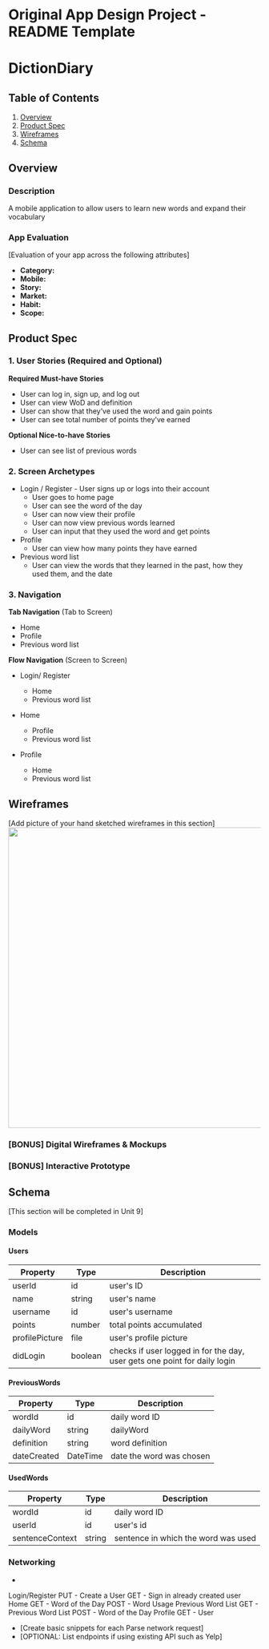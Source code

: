 Original App Design Project - README Template
===

# DictionDiary

## Table of Contents
1. [Overview](#Overview)
1. [Product Spec](#Product-Spec)
1. [Wireframes](#Wireframes)
2. [Schema](#Schema)

## Overview
### Description
A mobile application to allow users to learn new words and expand their vocabulary

### App Evaluation
[Evaluation of your app across the following attributes]
- **Category:** 
- **Mobile:**
- **Story:**
- **Market:**
- **Habit:**
- **Scope:**

## Product Spec

### 1. User Stories (Required and Optional)

**Required Must-have Stories**

* User can log in, sign up, and log out
* User can view WoD and definition
* User can show that they’ve used the word and gain points
* User can see total number of points they’ve earned


**Optional Nice-to-have Stories**

* User can see list of previous words


### 2. Screen Archetypes

* Login / Register - User signs up or logs into their account
   * User goes to home page
   * User can see the word of the day
   * User can now view their profile 
   * User can now view previous words learned
   * User can input that they used the word and get points
* Profile
   * User can view how many points they have earned
* Previous word list
   * User can view the words that they learned in the past, how they used them, and the date
   

### 3. Navigation

**Tab Navigation** (Tab to Screen)

* Home
* Profile
* Previous word list

**Flow Navigation** (Screen to Screen)

* Login/ Register
   * Home
   * Previous word list
* Home
   * Profile
   * Previous word list
 
* Profile
   * Home
   * Previous word list


## Wireframes
[Add picture of your hand sketched wireframes in this section]
<img src="https://i.postimg.cc/8kZzDfzN/IMG-0315.jpg" width=600>

### [BONUS] Digital Wireframes & Mockups

### [BONUS] Interactive Prototype

## Schema 
[This section will be completed in Unit 9]
### Models
#### Users
| Property   | Type   |  Description |
|---|---|---|
| userId  | id   | user's ID  |
| name  | string  | user's name  |
| username  |  id | user's username  |
| points   | number   | total points accumulated  |
| profilePicture  |  file  |  user's profile picture  |
| didLogin  | boolean  | checks if user logged in for the day, user gets one point for daily login |

#### PreviousWords
| Property   | Type   |  Description |
|---|---|---|
| wordId  | id   | daily word ID  |
| dailyWord  | string  | dailyWord  |
| definition  |  string | word definition |
| dateCreated   | DateTime   | date the word was chosen  |

#### UsedWords
| Property   | Type   |  Description |
|---|---|---|
| wordId  | id   | daily word ID  |
| userId  | id  | user's id   |
| sentenceContext  |  string | sentence in which the word was used |


### Networking
- 
Login/Register
  PUT - Create a User
  GET - Sign in already created user 
Home 
  GET - Word of the Day 
  POST - Word Usage
Previous Word List
  GET - Previous Word List 
  POST - Word of the Day 
Profile
  GET - User 


- [Create basic snippets for each Parse network request]
- [OPTIONAL: List endpoints if using existing API such as Yelp]
